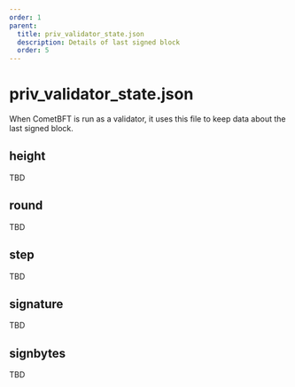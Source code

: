 ```yaml
---
order: 1
parent:
  title: priv_validator_state.json
  description: Details of last signed block
  order: 5
---
```

# priv_validator_state.json
When CometBFT is run as a validator, it uses this file to keep data about the last signed block.

## height
TBD

## round
TBD

## step
TBD

## signature
TBD

## signbytes
TBD
